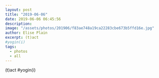 ```yaml
---
layout: post
title: "2019-06-06"
date: 2019-06-06 06:45:56
description: 
image: "/assets/photos/201906/f83ae748a19ca22283cbe673b5ffd16e.jpg"
author: Elise Plain
excerpt: (t)act 
#yogin(i)
tags: 
  - photos
  - all
---
```


(t)act #yogin(i)
<p></p>
